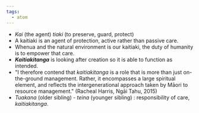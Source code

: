 ```yaml
---
tags:
  - atom
---
```

- *Kai* (the agent) *tiaki* (to preserve, guard, protect)
- A kaitiaki is an agent of protection, active rather than passive care.
- Whenua and the natural environment is our kaitiaki, the duty of humanity is to empower that care.
- ***Kaitiakitanga*** is looking after creation so it is able to function as intended.
- "I therefore contend that *kaitiakitanga* is a role that is more than just on-the-ground management. Rather, it encompasses a large spiritual element, and reflects the intergenerational approach taken by Māori to resource management." (Racheal Harris, Ngāi Tahu, 2015)
- *Tuakana* (older sibling) - *teina* (younger sibling) : responsibility of care, *kaitiakitanga*.